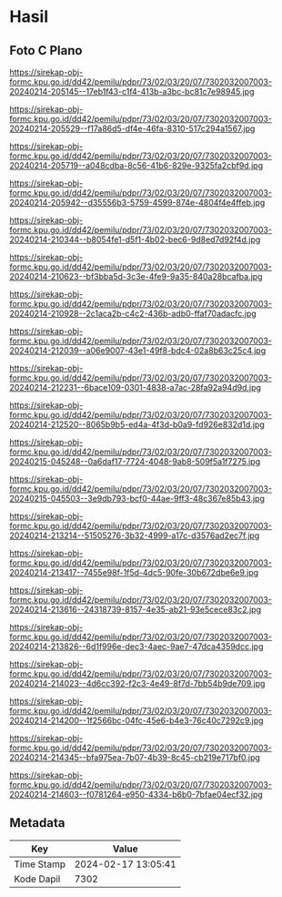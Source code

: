 # Hasil

## Foto C Plano

https://sirekap-obj-formc.kpu.go.id/dd42/pemilu/pdpr/73/02/03/20/07/7302032007003-20240214-205145--17eb1f43-c1f4-413b-a3bc-bc81c7e98945.jpg

https://sirekap-obj-formc.kpu.go.id/dd42/pemilu/pdpr/73/02/03/20/07/7302032007003-20240214-205529--f17a86d5-df4e-46fa-8310-517c294a1567.jpg

https://sirekap-obj-formc.kpu.go.id/dd42/pemilu/pdpr/73/02/03/20/07/7302032007003-20240214-205719--a048cdba-8c56-41b6-829e-9325fa2cbf9d.jpg

https://sirekap-obj-formc.kpu.go.id/dd42/pemilu/pdpr/73/02/03/20/07/7302032007003-20240214-205942--d35556b3-5759-4599-874e-4804f4e4ffeb.jpg

https://sirekap-obj-formc.kpu.go.id/dd42/pemilu/pdpr/73/02/03/20/07/7302032007003-20240214-210344--b8054fe1-d5f1-4b02-bec6-9d8ed7d92f4d.jpg

https://sirekap-obj-formc.kpu.go.id/dd42/pemilu/pdpr/73/02/03/20/07/7302032007003-20240214-210623--bf3bba5d-3c3e-4fe9-9a35-840a28bcafba.jpg

https://sirekap-obj-formc.kpu.go.id/dd42/pemilu/pdpr/73/02/03/20/07/7302032007003-20240214-210928--2c1aca2b-c4c2-436b-adb0-ffaf70adacfc.jpg

https://sirekap-obj-formc.kpu.go.id/dd42/pemilu/pdpr/73/02/03/20/07/7302032007003-20240214-212039--a06e9007-43e1-49f8-bdc4-02a8b63c25c4.jpg

https://sirekap-obj-formc.kpu.go.id/dd42/pemilu/pdpr/73/02/03/20/07/7302032007003-20240214-212231--6bace109-0301-4838-a7ac-28fa92a94d9d.jpg

https://sirekap-obj-formc.kpu.go.id/dd42/pemilu/pdpr/73/02/03/20/07/7302032007003-20240214-212520--8065b9b5-ed4a-4f3d-b0a9-fd926e832d1d.jpg

https://sirekap-obj-formc.kpu.go.id/dd42/pemilu/pdpr/73/02/03/20/07/7302032007003-20240215-045248--0a6daf17-7724-4048-9ab8-509f5a1f7275.jpg

https://sirekap-obj-formc.kpu.go.id/dd42/pemilu/pdpr/73/02/03/20/07/7302032007003-20240215-045503--3e9db793-bcf0-44ae-9ff3-48c367e85b43.jpg

https://sirekap-obj-formc.kpu.go.id/dd42/pemilu/pdpr/73/02/03/20/07/7302032007003-20240214-213214--51505276-3b32-4999-a17c-d3576ad2ec7f.jpg

https://sirekap-obj-formc.kpu.go.id/dd42/pemilu/pdpr/73/02/03/20/07/7302032007003-20240214-213417--7455e98f-1f5d-4dc5-90fe-30b672dbe6e9.jpg

https://sirekap-obj-formc.kpu.go.id/dd42/pemilu/pdpr/73/02/03/20/07/7302032007003-20240214-213616--24318739-8157-4e35-ab21-93e5cece83c2.jpg

https://sirekap-obj-formc.kpu.go.id/dd42/pemilu/pdpr/73/02/03/20/07/7302032007003-20240214-213826--6d1f996e-dec3-4aec-9ae7-47dca4359dcc.jpg

https://sirekap-obj-formc.kpu.go.id/dd42/pemilu/pdpr/73/02/03/20/07/7302032007003-20240214-214023--4d6cc392-f2c3-4e49-8f7d-7bb54b9de709.jpg

https://sirekap-obj-formc.kpu.go.id/dd42/pemilu/pdpr/73/02/03/20/07/7302032007003-20240214-214200--1f2566bc-04fc-45e6-b4e3-76c40c7292c9.jpg

https://sirekap-obj-formc.kpu.go.id/dd42/pemilu/pdpr/73/02/03/20/07/7302032007003-20240214-214345--bfa975ea-7b07-4b39-8c45-cb219e717bf0.jpg

https://sirekap-obj-formc.kpu.go.id/dd42/pemilu/pdpr/73/02/03/20/07/7302032007003-20240214-214603--f0781264-e950-4334-b6b0-7bfae04ecf32.jpg


## Metadata

| Key        | Value               |
| ---------- | ------------------- |
| Time Stamp | 2024-02-17 13:05:41 |
| Kode Dapil | 7302                |




